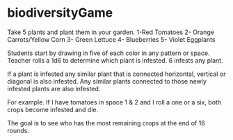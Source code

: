 # biodiversityGame

Take 5 plants and plant them in your garden. 
1-Red Tomatoes 2- Orange Carrots/Yellow Corn 3- Green Lettuce 
4- Blueberries 5- Violet Eggplants

Students start by drawing in five of each color in any pattern or space.
Teacher rolls a 1d6 to determine which plant is infested. 6 infests any plant.

If a plant is infested any similar plant that is connected horizontal, vertical or diagonal is also infested. Any similar plants connected to those newly infested plants are also infested.

For example. If I have tomatoes in space 1 & 2 and I roll a one or a six, both crops become infested and die.

The goal is to see who has the most remaining crops at the end of 16 rounds.


